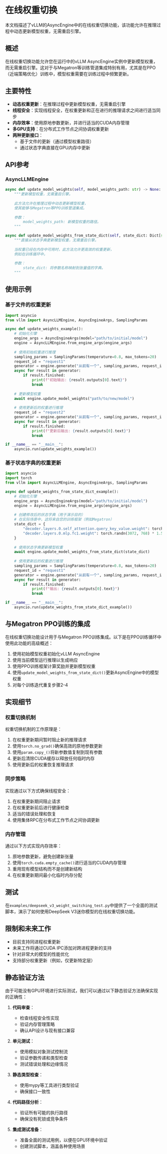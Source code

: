 # 在线权重切换

本文档描述了vLLM的AsyncEngine中的在线权重切换功能，该功能允许在推理过程中动态更新模型权重，无需重启引擎。

## 概述

在线权重切换功能允许您在运行中的vLLM AsyncEngine实例中更新模型权重，而无需重启引擎。这对于与Megatron等训练管道集成特别有用，尤其是在PPO（近端策略优化）训练中，模型权重需要在训练过程中频繁更新。

## 主要特性

- **动态权重更新**：在推理过程中更新模型权重，无需重启引擎
- **线程安全**：实现线程安全，在权重更新和正在进行的推理请求之间进行适当同步
- **内存效率**：使用原地参数更新，并进行适当的CUDA内存管理
- **多GPU支持**：在分布式工作节点之间协调权重更新
- **两种更新接口**：
  - 基于文件的更新（通过模型权重路径）
  - 通过状态字典直接在GPU内存中更新

## API参考

### AsyncLLMEngine

```python
async def update_model_weights(self, model_weights_path: str) -> None:
    """更新模型权重，无需重启引擎。
    
    此方法允许在推理过程中动态更新模型权重，
    使其能够与Megatron等PPO训练管道集成。
    
    参数：
        model_weights_path: 新模型权重的路径。
    """
```

```python
async def update_model_weights_from_state_dict(self, state_dict: Dict[str, torch.Tensor]) -> None:
    """直接从状态字典更新模型权重，无需重启引擎。
    
    当权重已经在内存中可用时，此方法允许更高效的权重更新，
    例如在训练循环中。
    
    参数：
        state_dict: 将参数名称映射到张量值的字典。
    """
```

## 使用示例

### 基于文件的权重更新

```python
import asyncio
from vllm import AsyncLLMEngine, AsyncEngineArgs, SamplingParams

async def update_weights_example():
    # 初始化引擎
    engine_args = AsyncEngineArgs(model="path/to/initial/model")
    engine = AsyncLLMEngine.from_engine_args(engine_args)
    
    # 使用初始权重进行推理
    sampling_params = SamplingParams(temperature=0.8, max_tokens=20)
    request_id = "request1"
    generator = engine.generate("从前有一个", sampling_params, request_id)
    async for result in generator:
        if result.finished:
            print(f"初始输出: {result.outputs[0].text}")
            break
    
    # 更新模型权重
    await engine.update_model_weights("path/to/new/model")
    
    # 使用更新后的权重进行推理
    request_id = "request2"
    generator = engine.generate("从前有一个", sampling_params, request_id)
    async for result in generator:
        if result.finished:
            print(f"更新后输出: {result.outputs[0].text}")
            break

if __name__ == "__main__":
    asyncio.run(update_weights_example())
```

### 基于状态字典的权重更新

```python
import asyncio
import torch
from vllm import AsyncLLMEngine, AsyncEngineArgs, SamplingParams

async def update_weights_from_state_dict_example():
    # 初始化引擎
    engine_args = AsyncEngineArgs(model="path/to/initial/model")
    engine = AsyncLLMEngine.from_engine_args(engine_args)
    
    # 创建修改后的状态字典（用于演示目的）
    # 在实际场景中，这将来自您的训练框架（例如Megatron）
    state_dict = {
        "decoder.layers.0.self_attention.query_key_value.weight": torch.randn(768, 768) * 1.5,
        "decoder.layers.0.mlp.fc1.weight": torch.randn(3072, 768) * 1.5
    }
    
    # 使用状态字典更新模型权重
    await engine.update_model_weights_from_state_dict(state_dict)
    
    # 使用更新后的权重进行推理
    sampling_params = SamplingParams(temperature=0.8, max_tokens=20)
    request_id = "request1"
    generator = engine.generate("从前有一个", sampling_params, request_id)
    async for result in generator:
        if result.finished:
            print(f"输出: {result.outputs[0].text}")
            break

if __name__ == "__main__":
    asyncio.run(update_weights_from_state_dict_example())
```

## 与Megatron PPO训练的集成

在线权重切换功能设计用于与Megatron PPO训练集成。以下是在PPO训练循环中使用此功能的高级概述：

1. 使用初始模型权重初始化vLLM AsyncEngine
2. 使用当前模型运行推理以生成响应
3. 使用PPO训练框架计算奖励并更新模型权重
4. 使用`update_model_weights_from_state_dict()`更新AsyncEngine中的模型权重
5. 对每个训练迭代重复步骤2-4

## 实现细节

### 权重切换机制

权重切换机制的工作原理是：

1. 在权重更新期间暂时阻止新的推理请求
2. 使用`torch.no_grad()`确保高效的原地参数更新
3. 使用`param.copy_()`将新参数值复制到现有参数
4. 更新后清除CUDA缓存以释放任何临时内存
5. 使用更新后的权重恢复推理请求

### 同步策略

实现通过以下方式确保线程安全：

1. 在权重更新期间阻止请求
2. 在权重更新前后进行健康检查
3. 适当的错误处理和恢复
4. 使用集体RPC在分布式工作节点之间协调更新

### 内存管理

通过以下方式实现内存效率：

1. 原地参数更新，避免创建新张量
2. 使用`torch.cuda.empty_cache()`进行适当的CUDA内存管理
3. 重用现有模型结构而不是创建新结构
4. 在权重更新期间最小化临时内存分配

## 测试

在`examples/deepseek_v3_weight_switching_test.py`中提供了一个全面的测试脚本，演示了如何使用DeepSeek V3迷你模型的在线权重切换功能。

## 限制和未来工作

- 目前支持同进程权重更新
- 未来工作将通过CUDA IPC添加对跨进程更新的支持
- 针对非常大的模型的性能优化
- 支持部分权重更新（例如，仅更新特定层）

## 静态验证方法

由于可能没有GPU环境进行实际测试，我们可以通过以下静态验证方法确保实现的正确性：

1. **代码审查**：
   - 检查线程安全性实现
   - 验证内存管理策略
   - 确认API设计与现有接口兼容

2. **单元测试**：
   - 使用模拟对象测试控制流
   - 验证参数传递和类型检查
   - 测试错误处理和边缘情况

3. **静态类型检查**：
   - 使用mypy等工具进行类型验证
   - 确保接口一致性

4. **代码路径分析**：
   - 验证所有可能的执行路径
   - 确保没有死锁或竞争条件

5. **集成测试准备**：
   - 准备全面的测试用例，以便在GPU环境中验证
   - 创建测试脚本，涵盖各种使用场景
